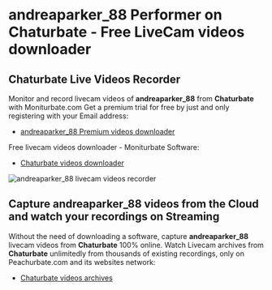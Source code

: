# andreaparker_88 Performer on Chaturbate - Free LiveCam videos downloader

## Chaturbate Live Videos Recorder

Monitor and record livecam videos of **andreaparker_88** from **Chaturbate** with Moniturbate.com
Get a premium trial for free by just and only registering with your Email address:
* [andreaparker_88 Premium videos downloader](https://moniturbate.com/request-demo-licence-key.html)

Free livecam videos downloader - Moniturbate Software:
* [Chaturbate videos downloader](https://moniturbate.com/moniturbate-download-software.html)

![andreaparker_88 livecam videos recorder](https://peachurnet.com/templates/moniturbate-software.png)


## Capture andreaparker_88 videos from the Cloud and watch your recordings on Streaming

Without the need of downloading a software, capture **andreaparker_88** livecam videos from **Chaturbate** 100% online.
Watch Livecam archives from **Chaturbate** unlimitedly from thousands of existing recordings, only on Peachurbate.com and its websites network:
* [Chaturbate videos archives](https://peachurnet.com/)